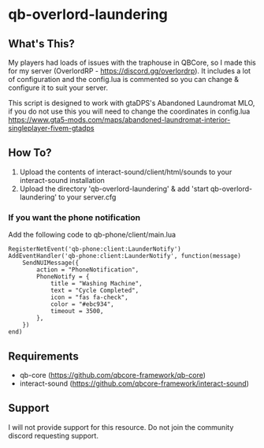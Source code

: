 # qb-overlord-laundering
## What's This?
My players had loads of issues with the traphouse in QBCore, so I made this for my server (OverlordRP - https://discord.gg/overlordrp). It includes a lot of configuration and the config.lua is commented so you can change & configure it to suit your server.

This script is designed to work with gtaDPS's Abandoned Laundromat MLO, if you do not use this you will need to change the coordinates in config.lua
https://www.gta5-mods.com/maps/abandoned-laundromat-interior-singleplayer-fivem-gtadps

## How To?
1) Upload the contents of interact-sound/client/html/sounds to your interact-sound installation
2) Upload the directory 'qb-overlord-laundering' & add 'start qb-overlord-laundering' to your server.cfg
### If you want the phone notification
Add the following code to qb-phone/client/main.lua
```
RegisterNetEvent('qb-phone:client:LaunderNotify')
AddEventHandler('qb-phone:client:LaunderNotify', function(message)
    SendNUIMessage({
        action = "PhoneNotification",
        PhoneNotify = {
            title = "Washing Machine",
            text = "Cycle Completed",
            icon = "fas fa-check",
            color = "#ebc934",
            timeout = 3500,
        },
    })
end)
```

## Requirements
 - qb-core (https://github.com/qbcore-framework/qb-core)
 - interact-sound (https://github.com/qbcore-framework/interact-sound)

## Support
I will not provide support for this resource. Do not join the community discord requesting support.
